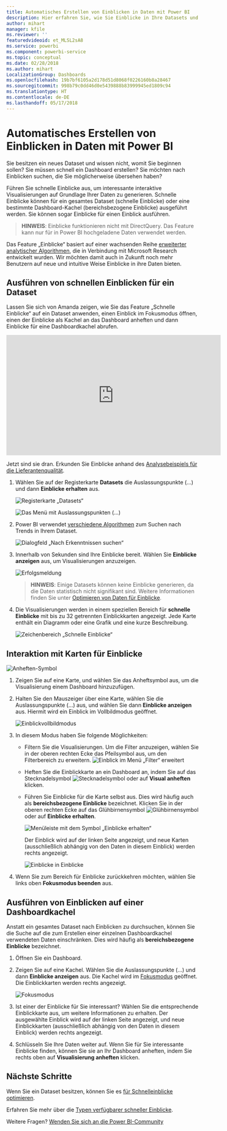 ```yaml
---
title: Automatisches Erstellen von Einblicken in Daten mit Power BI
description: Hier erfahren Sie, wie Sie Einblicke in Ihre Datasets und Dashboardkacheln erhalten.
author: mihart
manager: kfile
ms.reviewer: ''
featuredvideoid: et_MLSL2sA8
ms.service: powerbi
ms.component: powerbi-service
ms.topic: conceptual
ms.date: 02/28/2018
ms.author: mihart
LocalizationGroup: Dashboards
ms.openlocfilehash: 19b7bf6105a2d178d51d8068f0226160b8a28467
ms.sourcegitcommit: 998b79c0dd46d0e5439888b83999945ed1809c94
ms.translationtype: HT
ms.contentlocale: de-DE
ms.lasthandoff: 05/17/2018
---
```

# <a name="automatically-generate-data-insights-with-power-bi"></a>Automatisches Erstellen von Einblicken in Daten mit Power BI
Sie besitzen ein neues Dataset und wissen nicht, womit Sie beginnen sollen?  Sie müssen schnell ein Dashboard erstellen?  Sie möchten nach Einblicken suchen, die Sie möglicherweise übersehen haben?

Führen Sie schnelle Einblicke aus, um interessante interaktive Visualisierungen auf Grundlage Ihrer Daten zu generieren. Schnelle Einblicke können für ein gesamtes Dataset (schnelle Einblicke) oder eine bestimmte Dashboard-Kachel (bereichsbezogene Einblicke) ausgeführt werden. Sie können sogar Einblicke für einen Einblick ausführen.

> **HINWEIS**: Einblicke funktionieren nicht mit DirectQuery. Das Feature kann nur für in Power BI hochgeladene Daten verwendet werden.
> 
> 

Das Feature „Einblicke“ basiert auf einer wachsenden Reihe [erweiterter analytischer Algorithmen](service-insight-types.md), die in Verbindung mit Microsoft Research entwickelt wurden. Wir möchten damit auch in Zukunft noch mehr Benutzern auf neue und intuitive Weise Einblicke in ihre Daten bieten.

## <a name="run-quick-insights-on-a-dataset"></a>Ausführen von schnellen Einblicken für ein Dataset
Lassen Sie sich von Amanda zeigen, wie Sie das Feature „Schnelle Einblicke“ auf ein Dataset anwenden, einen Einblick im Fokusmodus öffnen, einen der Einblicke als Kachel an das Dashboard anheften und dann Einblicke für eine Dashboardkachel abrufen.

<iframe width="560" height="315" src="https://www.youtube.com/embed/et_MLSL2sA8" frameborder="0" allowfullscreen></iframe>


Jetzt sind sie dran. Erkunden Sie Einblicke anhand des [Analysebeispiels für die Lieferantenqualität](sample-supplier-quality.md).

1. Wählen Sie auf der Registerkarte **Datasets** die Auslassungspunkte (...) und dann **Einblicke erhalten** aus.
   
    ![Registerkarte „Datasets“](media/service-insights/power-bi-ellipses.png)
   
    ![Das Menü mit Auslassungspunkten (...)](media/service-insights/power-bi-tab.png)
2. Power BI verwendet [verschiedene Algorithmen](service-insight-types.md) zum Suchen nach Trends in Ihrem Dataset.
   
    ![Dialogfeld „Nach Erkenntnissen suchen“](media/service-insights/pbi_autoinsightssearching.png)
3. Innerhalb von Sekunden sind Ihre Einblicke bereit.  Wählen Sie **Einblicke anzeigen** aus, um Visualisierungen anzuzeigen.
   
    ![Erfolgsmeldung](media/service-insights/pbi_autoinsightsuccess.png)
   
   > **HINWEIS**: Einige Datasets können keine Einblicke generieren, da die Daten statistisch nicht signifikant sind.  Weitere Informationen finden Sie unter [Optimieren von Daten für Einblicke](service-insights-optimize.md).
   > 
   > 
1. Die Visualisierungen werden in einem speziellen Bereich für **schnelle Einblicke** mit bis zu 32 getrennten Einblickkarten angezeigt. Jede Karte enthält ein Diagramm oder eine Grafik und eine kurze Beschreibung.
   
    ![Zeichenbereich „Schnelle Einblicke“](media/service-insights/power-bi-insights.png)

## <a name="interact-with-the-insight-cards"></a>Interaktion mit Karten für Einblicke
  ![Anheften-Symbol](media/service-insights/pbi_hover.png)

1. Zeigen Sie auf eine Karte, und wählen Sie das Anheftsymbol aus, um die Visualisierung einem Dashboard hinzuzufügen.
2. Halten Sie den Mauszeiger über eine Karte, wählen Sie die Auslassungspunkte (...) aus, und wählen Sie dann **Einblicke anzeigen** aus. Hiermit wird ein Einblick im Vollbildmodus geöffnet.
   
    ![Einblickvollbildmodus](media/service-insights/power-bi-insight-focus.png)
3. In diesem Modus haben Sie folgende Möglichkeiten:
   
   * Filtern Sie die Visualisierungen.  Um die Filter anzuzeigen, wählen Sie in der oberen rechten Ecke das Pfeilsymbol aus, um den Filterbereich zu erweitern.
        ![Einblick im Menü „Filter“ erweitert](media/service-insights/power-bi-insights-filter-new.png)
   * Heften Sie die Einblickkarte an ein Dashboard an, indem Sie auf das Stecknadelsymbol ![Stecknadelsymbol](media/service-insights/power-bi-pin-icon.png) oder auf **Visual anheften** klicken.
   * Führen Sie Einblicke für die Karte selbst aus. Dies wird häufig auch als **bereichsbezogene Einblicke** bezeichnet. Klicken Sie in der oberen rechten Ecke auf das Glühbirnensymbol ![Glühbirnensymbol](media/service-insights/power-bi-bulb-icon.png) oder auf **Einblicke erhalten**.
     
       ![Menüleiste mit dem Symbol „Einblicke erhalten“](media/service-insights/pbi-autoinsights-tile.png)
     
     Der Einblick wird auf der linken Seite angezeigt, und neue Karten (ausschließlich abhängig von den Daten in diesem Einblick) werden rechts angezeigt.
     
       ![Einblicke in Einblicke](media/service-insights/power-bi-insights-on-insights-new.png)
4. Wenn Sie zum Bereich für Einblicke zurückkehren möchten, wählen Sie links oben **Fokusmodus beenden** aus.

## <a name="run-insights-on-a-dashboard-tile"></a>Ausführen von Einblicken auf einer Dashboardkachel
Anstatt ein gesamtes Dataset nach Einblicken zu durchsuchen, können Sie die Suche auf die zum Erstellen einer einzelnen Dashboardkachel verwendeten Daten einschränken. Dies wird häufig als **bereichsbezogene Einblicke** bezeichnet.

1. Öffnen Sie ein Dashboard.
2. Zeigen Sie auf eine Kachel. Wählen Sie die Auslassungspunkte (...) und dann **Einblicke anzeigen** aus. Die Kachel wird im [Fokusmodus](service-focus-mode.md) geöffnet. Die Einblickkarten werden rechts angezeigt.    
   
    ![Fokusmodus](media/service-insights/pbi-insights-tile.png)    
4. Ist einer der Einblicke für Sie interessant? Wählen Sie die entsprechende Einblickkarte aus, um weitere Informationen zu erhalten. Der ausgewählte Einblick wird auf der linken Seite angezeigt, und neue Einblickkarten (ausschließlich abhängig von den Daten in diesem Einblick) werden rechts angezeigt.    
6. Schlüsseln Sie Ihre Daten weiter auf. Wenn Sie für Sie interessante Einblicke finden, können Sie sie an Ihr Dashboard anheften, indem Sie rechts oben auf **Visualisierung anheften** klicken.

## <a name="next-steps"></a>Nächste Schritte
Wenn Sie ein Dataset besitzen, können Sie es [für Schnelleinblicke optimieren](service-insights-optimize.md).

Erfahren Sie mehr über die [Typen verfügbarer schneller Einblicke](service-insight-types.md).

Weitere Fragen? [Wenden Sie sich an die Power BI-Community](http://community.powerbi.com/)

